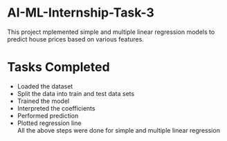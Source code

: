 # AI-ML-Internship-Task-3

This project mplemented simple and multiple linear regression models to predict house prices based on various features.

# Tasks Completed
* Loaded the dataset
* Split the data into train and test data sets
* Trained the model
* Interpreted the coefficients
* Performed prediction
* Plotted regression line
  <br/>All the above steps were done for simple and multiple linear regression
